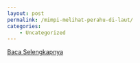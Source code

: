 ```yaml
---
layout: post
permalink: /mimpi-melihat-perahu-di-laut/
categories:
    - Uncategorized
---
```


[Baca Selengkapnya](/10)